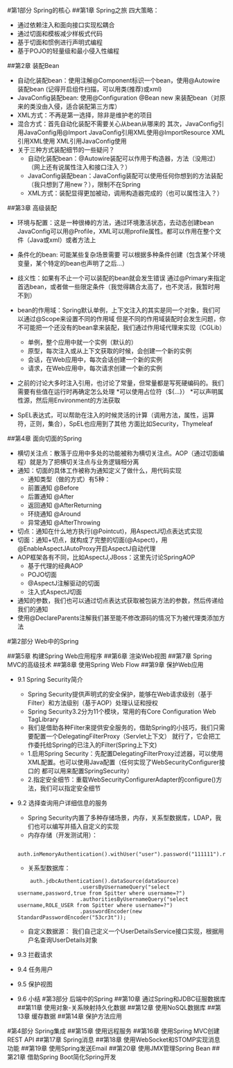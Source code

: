 #第1部分 Spring的核心
##第1章 Spring之旅
四大策略：
* 通过依赖注入和面向接口实现松耦合
* 通过切面和模板减少样板式代码
* 基于切面和惯例进行声明式编程
* 基于POJO的轻量级和最小侵入性编程

##第2章 装配Bean
* 自动化装配bean：使用注解@Component标识一个bean，使用@Autowire装配bean (记得开启组件扫描，可以用类(推荐)或xml)
* JavaConfig装配bean: 使用@Configuration @Bean new 来装配bean（对原来的类没由入侵，适合装配第三方库）
* XML方式：不再是第一选择，除非是维护老的项目
* 混合方式：首先自动化装配不需要关心从bean从哪来的
            其次，JavaConfig引用JavaConfig用@Import   JavaConfig引用XML使用@ImportResource
                  XML引用XML使用<import>              XML引用JavaConfig使用<bean>
* 关于三种方式装配细节的一些疑问？
    * 自动化装配bean：@Autowire装配可以作用于构造器，方法（没用过）（网上还有说属性注入和接口注入？）
    * JavaConfig装配bean：JavaConfig装配可以使用任何你想到的方法装配（我只想到了用new？），限制不在Spring
    * XML方式：装配显得更加被动，调用构造器完成的（也可以属性注入？）
    
##第3章 高级装配
* 环境与配置：这是一种很棒的方法，通过环境激活状态，去动态创建bean
    JavaConfig可以用@Profile，XML可以用profile属性。都可以作用在整个文件（Java或xml）或者方法上
* 条件化的bean: 可能某些复杂场景需要
    可以根据多种条件创建（包含某个环境变量，某个特定的bean也声明了之后...）
* 歧义性：如果有不止一个可以装配的bean就会发生错误
    通过@Primary来指定首选bean，或者做一些限定条件（我觉得耦合太高了，也不灵活，我暂时用不到）

* bean的作用域：Spring默认单例，上下文注入的其实是同一个对象，我们可以通过@Scope来设置不同的作用域
  但是不同的作用域装配时会发生问题，你不可能把一个还没有的bean拿来装配，我们通过作用域代理来实现（CGLib）
    * 单例，整个应用中就一个实例（默认的）
    * 原型，每次注入或从上下文获取的时候，会创建一个新的实例
    * 会话，在Web应用中，每次会话创建一个新的实例
    * 请求，在Web应用中，每次请求创建一个新的实例
* 之前的讨论大多时注入引用，也讨论了常量，但常量都是写死硬编码的。我们需要有些值在运行时再确定怎么处理
    *可以使用占位符（${...}）
    *可以声明属性源，然后用Environment的方法获取
* SpEL表达式，可以帮助在注入的时候灵活的计算（调用方法，属性，运算符，正则，集合），SpEL也应用到了其他
    方面比如Security，Thymeleaf
    
##第4章 面向切面的Spring
* 横切关注点：散落于应用中多处的功能被称为横切关注点。AOP（通过切面编程）就是为了把横切关注点与业务逻辑相分离
* 通知：切面的具体工作被称为通知定义了做什么，用代码实现
    * 通知类型（做的方式）有5种：
    * 前置通知 @Before
    * 后置通知 @After
    * 返回通知 @AfterReturning
    * 环绕通知 @Around
    * 异常通知 @AfterThrowing
* 切点：通知在什么地方执行(@Pointcut)，用AspectJ切点表达式实现
* 切面：通知+切点，就构成了完整的切面(@Aspect)，用@EnableAspectJAutoProxy开启AspectJ自动代理
* AOP框架各有不同，比如AspectJ,JBoss：这里先讨论SpringAOP
    * 基于代理的经典AOP
    * POJO切面
    * @AspectJ注解驱动的切面
    * 注入式AspectJ切面
* 通知的参数，我们也可以通过切点表达式获取被包装方法的参数，然后传递给我们的通知
* 使用@DeclareParents注解我们甚至能不修改源码的情况下为被代理类添加方法

#第2部分 Web中的Spring

##第5章 构建Spring Web应用程序
##第6章 渲染Web视图
##第7章 Spring MVC的高级技术
##第8章 使用Spring Web Flow
##第9章 保护Web应用
* 9.1 Spring Security简介
    * Spring Security提供声明式的安全保护，能够在Web请求级别（基于Filter）和方法级别（基于AOP）处理认证和授权
    * Spring Security3.2分为11个模块，常用的有Core Configuration Web TagLibrary
    * 我们是借助各种Filter来提供安全服务的，借助Spring的小技巧，我们只需要配置一个DelegatingFilterProxy（Servlet上下文）
      就行了，它会把工作委托给Spring的已注入的Filter(Spring上下文)
    * 1.启用Spring Security：先配置DelegatingFilterProxy过滤器，可以使用XML配置。也可以使用Java配置（任何实现了WebSecurityConfigurer接口的
      都可以用来配置SpringSecurity）
    * 2.指定安全细节：重载WebSecurityConfigurerAdapter的configure()方法，我们可以指定安全细节
    
* 9.2 选择查询用户详细信息的服务
    * Spring Security内置了多种存储场景，内存，关系型数据库，LDAP，我们也可以编写并插入自定义的实现
    * 内存存储（开发测试用）：
    ```
        auth.inMemoryAuthentication().withUser("user").password("111111").roles("USER")
    ```
    * 关系型数据库：
    ```
        auth.jdbcAuthentication().dataSource(dataSource)
                        .usersByUsernameQuery("select username,password,true from Spitter where username=?")
                        .authoritiesByUsernameQuery("select username,ROLE_USER from Spitter where username=?")
                        .passwordEncoder(new StandardPasswordEncoder("53cr3t"));
    ```
    * 自定义数据源：
    我们自己定义一个UserDetailsService接口实现，根据用户名查询UserDetails对象
    
* 9.3 拦截请求

* 9.4 任务用户
* 9.5 保护视图
* 9.6 小结
#第3部分 后端中的Spring
##第10章 通过Spring和JDBC征服数据库
##第11章 使用对象-关系映射持久化数据
##第12章 使用NoSQL数据库
##第13章 缓存数据
##第14章 保护方法应用

#第4部分 Spring集成
##第15章 使用远程服务
##第16章 使用Spring MVC创建REST API
##第17章 Spring消息
##第18章 使用WebSocket和STOMP实现消息功能
##第19章 使用Spring发送Email
##第20章 使用JMX管理Spring Bean
##第21章 借助Spring Boot简化Spring开发